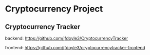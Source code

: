 # Cryptocurrency Project

Cryptocurrency Tracker
----------------------
backend: https://github.com/jfdoyle3/CryptocurrencyTracker

frontend: https://github.com/jfdoyle3/cryptocurrencytracker-frontend
